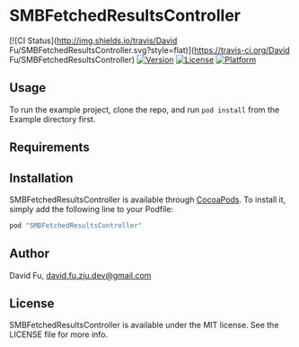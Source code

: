 # SMBFetchedResultsController

[![CI Status](http://img.shields.io/travis/David Fu/SMBFetchedResultsController.svg?style=flat)](https://travis-ci.org/David Fu/SMBFetchedResultsController)
[![Version](https://img.shields.io/cocoapods/v/SMBFetchedResultsController.svg?style=flat)](http://cocoapods.org/pods/SMBFetchedResultsController)
[![License](https://img.shields.io/cocoapods/l/SMBFetchedResultsController.svg?style=flat)](http://cocoapods.org/pods/SMBFetchedResultsController)
[![Platform](https://img.shields.io/cocoapods/p/SMBFetchedResultsController.svg?style=flat)](http://cocoapods.org/pods/SMBFetchedResultsController)

## Usage

To run the example project, clone the repo, and run `pod install` from the Example directory first.

## Requirements

## Installation

SMBFetchedResultsController is available through [CocoaPods](http://cocoapods.org). To install
it, simply add the following line to your Podfile:

```ruby
pod "SMBFetchedResultsController"
```

## Author

David Fu, david.fu.zju.dev@gmail.com

## License

SMBFetchedResultsController is available under the MIT license. See the LICENSE file for more info.

